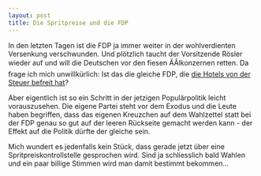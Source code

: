 ```yaml
---
layout: post
title: Die Spritpreise und die FDP
---
```

In den letzten Tagen ist die FDP ja immer weiter in der wohlverdienten Versenkung verschwunden. Und plötzlich taucht der Vorsitzende Rösler wieder auf und will die Deutschen vor den fiesen ÃÂlkonzernen retten. Da frage ich mich unwillkürlich: Ist das die gleiche FDP, die [die Hotels von der Steuer befreit hat][0]?

Aber eigentlich ist so ein Schritt in der jetzigen Populärpolitik leicht
vorauszusehen. Die eigene Partei steht vor dem Exodus und die Leute haben
begriffen, dass das eigenen Kreuzchen auf dem Wahlzettel statt bei der FDP
genau so gut auf der leeren Rückseite gemacht werden kann - der Effekt
auf die Politik dürfte der gleiche sein.

Mich wundert es jedenfalls kein Stück, dass gerade jetzt über eine
Spritpreiskontrollstelle gesprochen wird. Sind ja schliesslich bald
Wahlen und ein paar billige Stimmen wird man damit bestimmt bekommen...

[0]: http://www.spiegel.de/wirtschaft/soziales/a-747388.html

